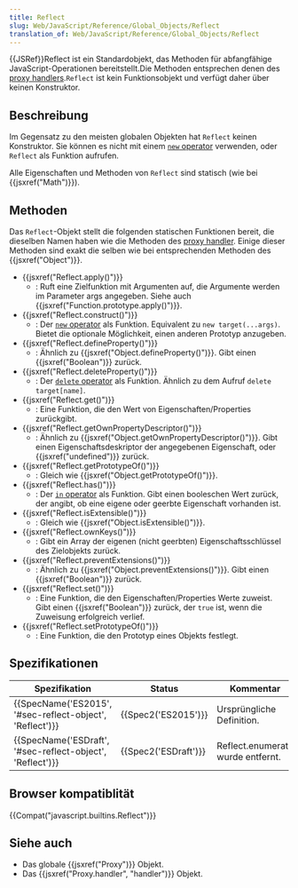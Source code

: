 ```yaml
---
title: Reflect
slug: Web/JavaScript/Reference/Global_Objects/Reflect
translation_of: Web/JavaScript/Reference/Global_Objects/Reflect
---
```

{{JSRef}}Reflect ist ein Standardobjekt, das Methoden für abfangfähige JavaScript-Operationen bereitstellt.Die Methoden entsprechen denen des [proxy handlers](/de/docs/Web/JavaScript/Reference/Global_Objects/Proxy/handler).`Reflect` ist kein Funktionsobjekt und verfügt daher über keinen Konstruktor.

## Beschreibung

Im Gegensatz zu den meisten globalen Objekten hat `Reflect` keinen Konstruktor. Sie können es nicht mit einem [`new` operator](/de/docs/Web/JavaScript/Reference/Operators/new) verwenden, oder `Reflect` als Funktion aufrufen.

Alle Eigenschaften und Methoden von `Reflect` sind statisch (wie bei {{jsxref("Math")}}).

## Methoden

Das `Reflect`-Objekt stellt die folgenden statischen Funktionen bereit, die dieselben Namen haben wie die Methoden des [proxy handler](/de/docs/Web/JavaScript/Reference/Global_Objects/Proxy/handler). Einige dieser Methoden sind exakt die selben wie bei entsprechenden Methoden des {{jsxref("Object")}}.

- {{jsxref("Reflect.apply()")}}
  - : Ruft eine Zielfunktion mit Argumenten auf, die Argumente werden im Parameter args angegeben. Siehe auch {{jsxref("Function.prototype.apply()")}}.
- {{jsxref("Reflect.construct()")}}
  - : Der [`new` operator](/de/docs/Web/JavaScript/Reference/Operators/new) als Funktion. Equivalent zu `new target(...args)`. Bietet die optionale Möglichkeit, einen anderen Prototyp anzugeben.
- {{jsxref("Reflect.defineProperty()")}}
  - : Ähnlich zu {{jsxref("Object.defineProperty()")}}. Gibt einen {{jsxref("Boolean")}} zurück.
- {{jsxref("Reflect.deleteProperty()")}}
  - : Der [`delete` operator](/de/docs/Web/JavaScript/Reference/Operators/delete) als Funktion. Ähnlich zu dem Aufruf `delete target[name]`.
- {{jsxref("Reflect.get()")}}
  - : Eine Funktion, die den Wert von Eigenschaften/Properties zurückgibt.
- {{jsxref("Reflect.getOwnPropertyDescriptor()")}}
  - : Ähnlich zu {{jsxref("Object.getOwnPropertyDescriptor()")}}. Gibt einen Eigenschaftsdeskriptor der angegebenen Eigenschaft, oder {{jsxref("undefined")}} zurück.
- {{jsxref("Reflect.getPrototypeOf()")}}
  - : Gleich wie {{jsxref("Object.getPrototypeOf()")}}.
- {{jsxref("Reflect.has()")}}
  - : Der [`in` operator](/de/docs/Web/JavaScript/Reference/Operators/in) als Funktion. Gibt einen booleschen Wert zurück, der angibt, ob eine eigene oder geerbte Eigenschaft vorhanden ist.
- {{jsxref("Reflect.isExtensible()")}}
  - : Gleich wie {{jsxref("Object.isExtensible()")}}.
- {{jsxref("Reflect.ownKeys()")}}
  - : Gibt ein Array der eigenen (nicht geerbten) Eigenschaftsschlüssel des Zielobjekts zurück.
- {{jsxref("Reflect.preventExtensions()")}}
  - : Ähnlich zu {{jsxref("Object.preventExtensions()")}}. Gibt einen {{jsxref("Boolean")}} zurück.
- {{jsxref("Reflect.set()")}}
  - : Eine Funktion, die den Eigenschaften/Properties Werte zuweist. Gibt einen {{jsxref("Boolean")}} zurück, der `true` ist, wenn die Zuweisung erfolgreich verlief.
- {{jsxref("Reflect.setPrototypeOf()")}}
  - : Eine Funktion, die den Prototyp eines Objekts festlegt.

## Spezifikationen

| Spezifikation                                                                | Status                       | Kommentar                         |
| ---------------------------------------------------------------------------- | ---------------------------- | --------------------------------- |
| {{SpecName('ES2015', '#sec-reflect-object', 'Reflect')}} | {{Spec2('ES2015')}}     | Ursprüngliche Definition.         |
| {{SpecName('ESDraft', '#sec-reflect-object', 'Reflect')}} | {{Spec2('ESDraft')}} | Reflect.enumerate wurde entfernt. |

## Browser kompatiblität

{{Compat("javascript.builtins.Reflect")}}

## Siehe auch

- Das globale {{jsxref("Proxy")}} Objekt.
- Das {{jsxref("Proxy.handler", "handler")}} Objekt.
